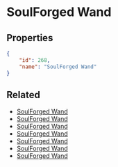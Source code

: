 # SoulForged Wand

<no description available>

## Properties

```json
{
    "id": 268,
    "name": "SoulForged Wand"
}
```

## Related

- [SoulForged Wand](../items/17376-soulforged-wand.md)
- [SoulForged Wand](../items/17375-soulforged-wand.md)
- [SoulForged Wand](../items/17374-soulforged-wand.md)
- [SoulForged Wand](../items/17373-soulforged-wand.md)
- [SoulForged Wand](../items/17372-soulforged-wand.md)
- [SoulForged Wand](../items/17371-soulforged-wand.md)
- [SoulForged Wand](../items/17370-soulforged-wand.md)

